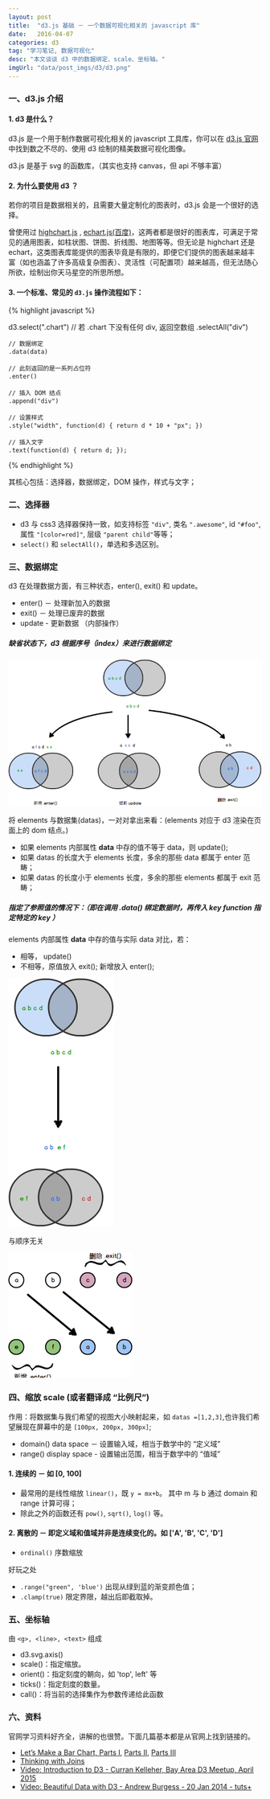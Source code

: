```yaml
---
layout: post
title:  "d3.js 基础 － 一个数据可视化相关的 javascript 库"
date:   2016-04-07
categories: d3
tag: "学习笔记, 数据可视化"
desc: "本文谈谈 d3 中的数据绑定、scale、坐标轴。"
imgUrl: "data/post_imgs/d3/d3.png"
---
```


### 一、d3.js 介绍

#### 1. d3 是什么？

d3.js 是一个用于制作数据可视化相关的 javascript 工具库，你可以在 [d3.js 官网](https://d3js.org/) 中找到数之不尽的、使用 d3 绘制的精美数据可视化图像。

d3.js 是基于 svg 的函数库，（其实也支持 canvas，但 api 不够丰富）

#### 2. 为什么要使用 d3 ？

若你的项目是数据相关的，且需要大量定制化的图表时，d3.js 会是一个很好的选择。

曾使用过 [highchart.js](http://www.highcharts.com/) , [echart.js(百度)](http://echarts.baidu.com/)，这两者都是很好的图表库，可满足于常见的通用图表，如柱状图、饼图、折线图、地图等等。但无论是 highchart 还是 echart，这类图表库能提供的图表毕竟是有限的，即便它们提供的图表越来越丰富（如也涵盖了许多高级复杂图表）、灵活性（可配置项）越来越高，但无法随心所欲，绘制出你天马星空的所思所想。


#### 3. 一个标准、常见的 `d3.js` 操作流程如下：

{% highlight javascript %}

d3.select(".chart")
	// 若 .chart 下没有任何 div, 返回空数组
	.selectAll("div")

	// 数据绑定
	.data(data)

	// 此刻返回的是一系列占位符
	.enter()

	// 插入 DOM 结点
	.append("div")

	// 设置样式
	.style("width", function(d) { return d * 10 + "px"; })

	// 插入文字
	.text(function(d) { return d; });

{% endhighlight %}

其核心包括：选择器，数据绑定，DOM 操作，样式与文字；

### 二、选择器

- d3 与 css3 选择器保持一致，如支持标签 `"div"`, 类名 `".awesome"`, id `"#foo"`, 属性 `"[color=red]"`, 层级 `"parent child"`等等；
- `select()` 和 `selectAll()`，单选和多选区别。


### 三、数据绑定

d3 在处理数据方面，有三种状态，enter(), exit() 和 update。

- enter() － 处理新加入的数据
- exit() － 处理已废弃的数据
- update - 更新数据 （内部操作）

##### 缺省状态下，d3 根据序号（index）来进行数据绑定

![data join](/data/post_imgs/d3/data-join.png)

将 elements 与数据集(datas)，一对对拿出来看：(elements 对应于 d3 渲染在页面上的 dom 结点。)

- 如果 elements 内部属性 __data__ 中存的值不等于 data，则 update();
- 如果 datas 的长度大于 elements 长度，多余的那些 data 都属于 enter 范畴；
- 如果 datas 的长度小于 elements 长度，多余的那些 elements 都属于 exit 范畴；

##### 指定了参照值的情况下：（即在调用 .data() 绑定数据时，再传入 key function 指定特定的 key ）

elements 内部属性 __data__ 中存的值与实际 data 对比，若：

- 相等， update()
- 不相等，原值放入 exit(); 新增放入 enter();

![data join](/data/post_imgs/d3/constancy.png)

与顺序无关

![data join](/data/post_imgs/d3/order.png)

### 四、缩放 scale (或者翻译成 “比例尺”)

作用：将数据集与我们希望的视图大小映射起来，如 `datas =[1,2,3]`,也许我们希望展现在屏幕中的是 `[100px, 200px, 300px]`;

- domain() data space － 设置输入域，相当于数学中的 “定义域”
- range() display space - 设置输出范围，相当于数学中的 “值域”

#### 1. 连续的 － 如 [0, 100]

- 最常用的是线性缩放 `linear()`，既 `y = mx+b`。 其中 m 与 b 通过 domain 和 range 计算可得；
- 除此之外的函数还有 `pow()`, `sqrt()`, `log()` 等。

#### 2. 离散的 － 即定义域和值域并非是连续变化的。如 ['A', 'B', 'C', 'D']

- `ordinal()` 序数缩放

好玩之处

- `.range("green", 'blue')` 出现从绿到蓝的渐变颜色值；
- `.clamp(true)` 限定界限，越出后即截取掉。

### 五、坐标轴

由 `<g>, <line>, <text>` 组成

- d3.svg.axis()
- scale()：指定缩放。
- orient()：指定刻度的朝向，如 'top', left' 等
- ticks()：指定刻度的数量。
- call()：将当前的选择集作为参数传递给此函数


### 六、资料

官网学习资料好齐全，讲解的也很赞。下面几篇基本都是从官网上找到链接的。

- [Let’s Make a Bar Chart, Parts I](http://bost.ocks.org/mike/bar/), [Parts II](http://bost.ocks.org/mike/bar/2/), [Parts III](http://bost.ocks.org/mike/bar/3/)
- [Thinking with Joins](https://bost.ocks.org/mike/join/)
- [Video: Introduction to D3 - Curran Kelleher, Bay Area D3 Meetup, April 2015](https://www.youtube.com/watch?v=8jvoTV54nXw)
- [Video: Beautiful Data with D3 - Andrew Burgess - 20 Jan 2014 - tuts+](https://code.tutsplus.com/courses/beautiful-data-with-d3)